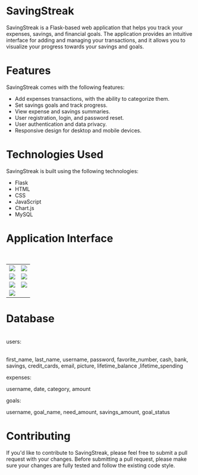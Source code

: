 # SavingStreak
SavingStreak is a Flask-based web application that helps you track your expenses, savings, and financial goals. The application provides an intuitive interface for adding and managing your transactions, and it allows you to visualize your progress towards your savings and goals.

# Features
SavingStreak comes with the following features:

* Add expenses transactions, with the ability to categorize them.
* Set savings goals and track progress.
* View expense and savings summaries.
* User registration, login, and password reset.
* User authentication and data privacy.
* Responsive design for desktop and mobile devices.

# Technologies Used
SavingStreak is built using the following technologies:

* Flask
* HTML
* CSS
* JavaScript
* Chart.js
* MySQL

# Application Interface
<br>
<table>
  <tr>
    <td><img src="https://i.ibb.co/b1y40fg/Screenshot-1.png"></td>
    <td><img src="https://i.ibb.co/RQXyRBS/Screenshot-2.png"></td>
  </tr>
  <tr>
     <td><img src="https://i.ibb.co/ccBBRC2/Screenshot-3.png"></td>
     <td><img src="https://i.ibb.co/hF9hr3P/Screenshot-4.png"></td>  
  </tr>
  <tr>
    <td><img src="https://i.ibb.co/Bzqjvx5/Screenshot-5.png"></td>
    <td><img src="https://i.ibb.co/Kh6rdK8/Screenshot-6.png"></td>
  </tr>
  <tr>
    <td><img src="https://i.ibb.co/tsGrZVz/Screenshot-7.png"></td>
  </tr>
</table>

# Database
<br>
users: <br> <br>

first_name, last_name, username, password, favorite_number, cash, bank, savings, credit_cards, email, picture, lifetime_balance ,lifetime_spending 

expenses: <br>

username, date, category, amount

goals: <br>

username, goal_name, need_amount, savings_amount, goal_status

# Contributing
If you'd like to contribute to SavingStreak, please feel free to submit a pull request with your changes. Before submitting a pull request, please make sure your changes are fully tested and follow the existing code style.

